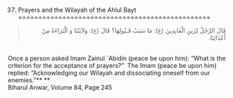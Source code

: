 37.  Prayers and the Wilayah of the Ahlul Bayt  
================================================

<blockquote dir="rtl">
  <p>
قَالَ الرَّجُلُ لِزَينِ الْعَابِدِينَ (ع): مَا سَبَبُ قَـبُولِهَا؟
قَالَ (ع): وَلاَيَتُنَا وَ الْبَرَاءَةُ مِنْ أَعْدَائِنَا.
  </p>
</blockquote>

   
 Once a person asked Imam Zainul \`Abidin (peace be upon him): “What is
the criterion for the acceptance of prayers?”  The Imam (peace be upon
him) replied: “Acknowledging our Wilayah and dissociating oneself from
our enemies.”** **  
 Biharul Anwar, Volume 84, Page 245  
  


